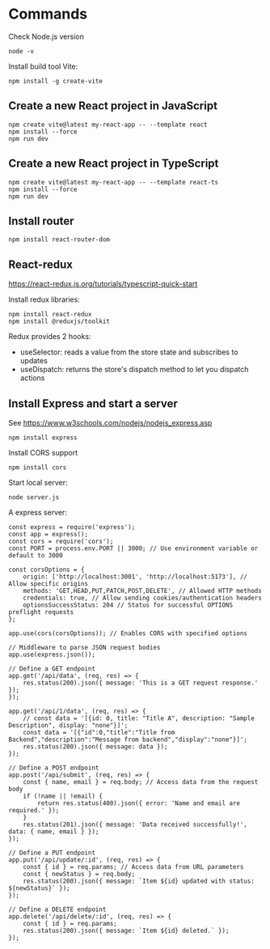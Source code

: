 # Commands

Check Node.js version
```
node -v
```

Install build tool Vite:
```
npm install -g create-vite
```

## Create a new React project in JavaScript

```
npm create vite@latest my-react-app -- --template react
npm install --force
npm run dev
```

## Create a new React project in TypeScript

```
npm create vite@latest my-react-app -- --template react-ts
npm install --force
npm run dev
```

## Install router

```
npm install react-router-dom
```

## React-redux

https://react-redux.js.org/tutorials/typescript-quick-start

Install redux libraries:
```
npm install react-redux
npm install @reduxjs/toolkit
```

Redux provides 2 hooks: 
- useSelector: reads a value from the store state and subscribes to updates
- useDispatch: returns the store's dispatch method to let you dispatch actions


## Install Express and start a server

See https://www.w3schools.com/nodejs/nodejs_express.asp

```
npm install express
```

Install CORS support
```
npm install cors
```

Start local server:
```
node server.js
```

A express server:
```
const express = require('express');
const app = express();
const cors = require('cors');
const PORT = process.env.PORT || 3000; // Use environment variable or default to 3000

const corsOptions = {
    origin: ['http://localhost:3001', 'http://localhost:5173'], // Allow specific origins
    methods: 'GET,HEAD,PUT,PATCH,POST,DELETE', // Allowed HTTP methods
    credentials: true, // Allow sending cookies/authentication headers
    optionsSuccessStatus: 204 // Status for successful OPTIONS preflight requests
};

app.use(cors(corsOptions)); // Enables CORS with specified options

// Middleware to parse JSON request bodies
app.use(express.json());

// Define a GET endpoint
app.get('/api/data', (req, res) => {
    res.status(200).json({ message: 'This is a GET request response.' });
});

app.get('/api/1/data', (req, res) => {
    // const data = '[{id: 0, title: "Title A", description: "Sample Description", display: "none"}]';
    const data = '[{"id":0,"title":"Title from Backend","description":"Message from backend","display":"none"}]';
    res.status(200).json({ message: data });
});

// Define a POST endpoint
app.post('/api/submit', (req, res) => {
    const { name, email } = req.body; // Access data from the request body
    if (!name || !email) {
        return res.status(400).json({ error: 'Name and email are required.' });
    }
    res.status(201).json({ message: 'Data received successfully!', data: { name, email } });
});

// Define a PUT endpoint
app.put('/api/update/:id', (req, res) => {
    const { id } = req.params; // Access data from URL parameters
    const { newStatus } = req.body;
    res.status(200).json({ message: `Item ${id} updated with status: ${newStatus}` });
});

// Define a DELETE endpoint
app.delete('/api/delete/:id', (req, res) => {
    const { id } = req.params;
    res.status(200).json({ message: `Item ${id} deleted.` });
});
```
